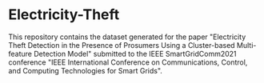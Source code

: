 # Electricity-Theft
This repository contains the dataset generated for the paper "Electricity Theft Detection in the Presence of Prosumers Using a Cluster-based Multi-feature Detection Model" submitted to the IEEE SmartGridComm2021 conference "IEEE International Conference on Communications, Control, and Computing Technologies for Smart Grids".

